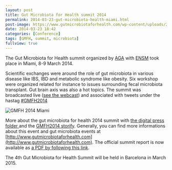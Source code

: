 ```yaml
---
layout: post
title: Gut Microbiota for Health summit 2014
permalink: 2014-03-23-gut-microbiota-health-miami.html
post-image: https://www.gutmicrobiotaforhealth.com/wp-content/uploads/2014/02/Todo-a-punto-para-la-Cumbre-Mundial-Microbiota-Intestinal-para-la-Salud-2014.jpg
date: 2014-03-23 18:42
categories: [Conference]
tags: [GMFH, summit, microbiota]
fullview: true
---
```



The Gut Microbiota for Health summit organized by
[AGA](https://www.gastro.org/) with [ENSM](http://esnm.eu/) took place in Miami, 8-9 March 2014. 

Scientific exchanges were around the role of gut microbiota in various disease like IBS, IBD and metabolic syndrome like obesity. Six workshop were organized related for instance to issues surrounding fecal microbiota transplant. Gut brain axis was also a hot topics.
The summit was broadcasted live ([see the webcast](http://www.gutmicrobiotaforhealth.com/gmfh2014-webcast-5829)) and associated with tweets under the hastag [#GMFH2014](https://twitter.com/search?q=%23gmfh2014)

![GMFH 2014 Miami](https://www.gutmicrobiotaforhealth.com/wp-content/uploads/2014/02/Todo-a-punto-para-la-Cumbre-Mundial-Microbiota-Intestinal-para-la-Salud-2014.jpg)


More about the gut microbiota for health 2014 summit with [the digital press folder ](http://www.gutmicrobiotaforhealth.com/digital-press-folder-5639) and the [GMFH2014 storify](http://www.gutmicrobiotaforhealth.com/gmfh2014-storify-part-1-3-3-5726). Generally, you can find more informations about this event and gut microbiota events at [http://www.gutmicrobiotaforhealth.com](http://www.gutmicrobiotaforhealth.com).
The official summit report is now available as [a PDF by following this link](http://www.gutmicrobiotaforhealth.com/wp-content/uploads/2014/05/Summit_Report_2014_v10_fin.pdf).


The 4th Gut Microbiota for Health Summit will be held in Barcelona in March 2015. 
